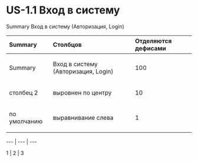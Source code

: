 # US-1.1 Вход в систему

Summary Вход в систему (Авторизация, Login)


<table>
<thead>
<tr>
<th id="заголовки" style="text-align:left;"> Summary     </th>
<th id="столбцов" style="text-align:left;"> Столбцов             </th>
<th id="отделяются_дефисами" style="text-align:left;"> Отделяются дефисами </th>
</tr>
</thead>

<tbody>
<tr>
<td style="text-align:left;"><p>Summary    </p></td>
<td style="text-align:left;"><p>Вход в систему (Авторизация, Login)      </p></td>
<td style="text-align:left;"><p>100                 </p></td>
</tr>

<tr>
<td style="text-align:left;"><p>столбец 2     </p></td>
<td style="text-align:left;"><p>выровнен по центру   </p></td>
<td style="text-align:left;"><p>10                  </p></td>
</tr>

<tr>
<td style="text-align:left;"><p>по умолчанию  </p></td>
<td style="text-align:left;"><p>выравнивание слева   </p></td>
<td style="text-align:left;"><p>1                   </p></td>
</tr>

</tbody>
</table>


--- | --- | ---

1 | 2 | 3